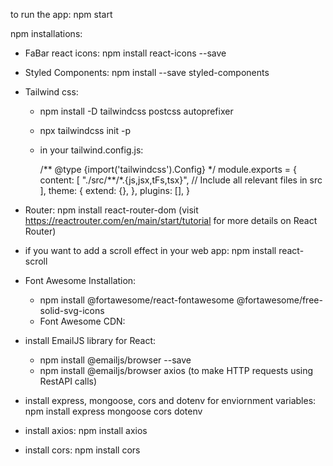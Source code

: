 to run the app: npm start

npm installations:

- FaBar react icons: npm install react-icons --save
- Styled Components: npm install --save styled-components
- Tailwind css:

  - npm install -D tailwindcss postcss autoprefixer

  - npx tailwindcss init -p

  - in your tailwind.config.js:

    /** @type {import('tailwindcss').Config} \*/
    module.exports = {
    content: [
    "./src/**/\*.{js,jsx,tFs,tsx}", // Include all relevant files in src
    ],
    theme: {
    extend: {},
    },
    plugins: [],
    }

- Router: npm install react-router-dom
  (visit https://reactrouter.com/en/main/start/tutorial for more details on React Router)

- if you want to add a scroll effect in your web app: npm install react-scroll

- Font Awesome Installation:

  - npm install @fortawesome/react-fontawesome @fortawesome/free-solid-svg-icons
  - Font Awesome CDN: <link rel="stylesheet" href="https://cdnjs.cloudflare.com/ajax/libs/font-awesome/6.5.2/css/all.min.css"
    integrity="sha512-SnH5WK+bZxgPHs44uWIX+LLJAJ9/2PkPKZ5QiAj6Ta86w+fsb2TkcmfRyVX3pBnMFcV7oQPJkl9QevSCWr3W6A=="
    crossorigin="anonymous" referrerpolicy="no-referrer" />

- install EmailJS library for React:
  - npm install @emailjs/browser --save
  - npm install @emailjs/browser axios (to make HTTP requests using RestAPI calls)

- install express, mongoose, cors and dotenv for enviornment variables: npm install express mongoose cors dotenv

- install axios: npm install axios

- install cors: npm install cors